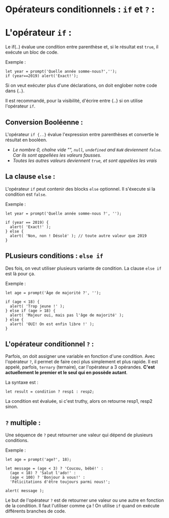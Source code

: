 # Opérateurs conditionnels : `if` et `?` :

# L'opérateur `if` :

Le if(..) évalue une condition entre parenthèse et, si le résultat est `true`, il exécute un bloc de code.

Exemple :

```
let year = prompt('Quelle année somme-nous?','');
if (year==2019) alert('Exact!');
```

Si on veut exécuter plus d'une déclarations, on doit englober notre code dans {..}.

Il est recommandé, pour la visibilité, d'écrire entre {..} si on utilise l'opérateur `if`.

## Conversion Booléenne :

L'opérateur `if {..}` évalue l'expression entre parenthèses et convertie le résultat en booléen.

- _Le nombre 0, chaîne vide "", `null`, `undefined` and `NaN` deviennent `false`. Car ils sont appellées les valeurs fausses._
- _Toutes les autres valeurs deviennent `true`, et sont appelées les vrais_

## La clause `else` :

L'opérateur `if` peut contenir des blocks `else` optionnel. Il s'éxecute si la condition est `false`.

Exemple :

```
let year = prompt('Quelle année somme-nous ?', '');

if (year == 2019) {
  alert( 'Exact!' );
} else {
  alert( 'Non, non ! Désolé' ); // toute autre valeur que 2019
}
```

## PLusieurs conditions : `else if`

Des fois, on veut utiliser plusieurs variante de condition. La clause `else if` est là pour ça.

Exemple :

```
let age = prompt('Âge de majorité ?', '');

if (age < 18) {
  alert( 'Trop jeune !' );
} else if (age > 18) {
  alert( 'Majeur oui, mais pas l'âge de majorité' );
} else {
  alert( 'OUI! On est enfin libre !' );
}
```

## L'opérateur conditionnel `?` :

Parfois, on doit assigner une variable en fonction d'une condition. Avec l'opérateur `?`, il permet de faire ceci plus simplement et plus rapide. Il est appelé, parfois, `ternary` (ternaire), car l'opérateur a 3 opérandes. **C'est actuellement le premier et le seul qui en possède autant**.

La syntaxe est :

```
let result = condition ? resp1 : resp2;
```

La condition est évaluée, si c'est truthy, alors on retourne resp1, resp2 sinon.

## `?` multiple :

Une séquence de `?` peut retourner une valeur qui dépend de plusieurs conditions.

Exemple :

```
let age = prompt('age?', 18);

let message = (age < 3) ? 'Coucou, bébé!' :
  (age < 18) ? 'Salut l'ado!' :
  (age < 100) ? 'Bonjour à vous!' :
  'Félicitations d'être toujours parmi nous!';

alert( message );
```

Le but de l'opérateur `?` est de retourner une valeur ou une autre en fonction de la condition. Il faut l'utiliser comme ça ! On utilise `if` quand on exécute différents branches de code.
